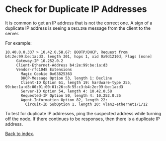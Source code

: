 # Check for Duplicate IP Addresses

It is common to get an IP address that is not the correct one.
A sign of a duplicate IP address is seeing a `DECLINE` message from the client to the server.

For example:

```text
10.40.0.0.337 > 10.42.0.58.67: BOOTP/DHCP, Request from b4:2e:99:be:1a:d3, length 301, hops 1, xid 0x9d1210d, Flags [none]
     Gateway-IP 10.252.0.2
     Client-Ethernet-Address b4:2e:99:be:1a:d3
     Vendor-rfc1048 Extensions
       Magic Cookie 0x63825363
       DHCP-Message Option 53, length 1: Decline
       Client-ID Option 61, length 19: hardware-type 255, 99:be:1a:d3:00:01:00:01:26:c8:55:c3:b4:2e:99:be:1a:d3
       Server-ID Option 54, length 4: 10.42.0.58
       Requested-IP Option 50, length 4: 10.252.0.26
       Agent-Information Option 82, length 22:
         Circuit-ID SubOption 1, length 20: vlan2-ethernet1/1/12
```

To test for duplicate IP addresses, ping the suspected address while turning off the node. If there continues to be responses, then there is a duplicate IP address.

[Back to index](index.md).
